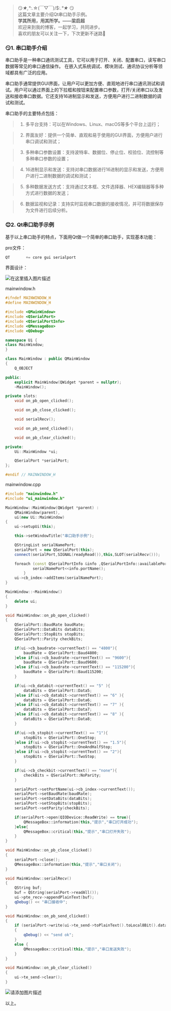 > 😏*★,°*:.☆(￣▽￣)/$:*.°★* 😏  
>  这篇文章主要介绍Qt串口助手示例。  
>  **学其所用，用其所学。——梁启超**  
>  欢迎来到我的博客，一起学习，共同进步。  
>  喜欢的朋友可以关注一下，下次更新不迷路🥞

### 😏1. 串口助手介绍

串口助手是一种串口通讯测试工具，它可以用于打开、关闭、配置串口，读写串口数据等常见的串口通信操作。 在嵌入式系统调试、模块测试、通讯协议分析等领域都具有广泛的应用。

串口助手通常提供GUI界面，让用户可以更加方便、直观地进行串口通讯测试和调试。用户可以通过界面上的下拉框和按钮来配置串口参数，打开/关闭串口以及发送和接收串口数据。它还支持16进制显示和发送，方便用户进行二进制数据的调试和测试。

串口助手的主要特点包括：

> 1. 多平台支持：可以在Windows、Linux、macOS等多个平台上运行；

> 2. 界面友好：提供一个简单、直观和易于使用的GUI界面，方便用户进行串口调试和测试；

> 3. 多种串口参数设置：支持波特率、数据位、停止位、校验位、流控制等多种串口参数的设置；

> 4. 16进制显示和发送：支持对串口数据进行16进制的显示和发送，方便用户进行二进制数据的调试和测试；

> 5. 多种数据发送方式：支持通过文本框、文件选择器、HEX编辑器等多种方式进行数据的发送；

> 6. 数据监视和记录：支持实时监视串口数据的接收情况，并可将数据保存为文件进行后续分析。

### 😊2. Qt串口助手示例

基于以上串口助手的特点，下面用Qt做一个简单的串口助手，实现基本功能：

pro文件：

```cpp
QT       += core gui serialport

```

界面设计：


![在这里插入图片描述](https://img-blog.csdnimg.cn/6794d6db71474201a5a5618ea3cde87f.png)

mainwindow.h

```cpp
#ifndef MAINWINDOW_H
#define MAINWINDOW_H

#include <QMainWindow>
#include <QSerialPort>
#include <QSerialPortInfo>
#include <QMessageBox>
#include <QDebug>

namespace Ui {
class MainWindow;
}

class MainWindow : public QMainWindow
{
    Q_OBJECT

public:
    explicit MainWindow(QWidget *parent = nullptr);
    ~MainWindow();

private slots:
    void on_pb_open_clicked();

    void on_pb_close_clicked();

    void serialRecv();

    void on_pb_send_clicked();

    void on_pb_clear_clicked();

private:
    Ui::MainWindow *ui;

    QSerialPort *serialPort;
};

#endif // MAINWINDOW_H

```

mainwindow.cpp

```cpp
#include "mainwindow.h"
#include "ui_mainwindow.h"

MainWindow::MainWindow(QWidget *parent) :
    QMainWindow(parent),
    ui(new Ui::MainWindow)
{
    ui->setupUi(this);

    this->setWindowTitle("串口助手示例");

    QStringList serialNamePort;
    serialPort = new QSerialPort(this);
    connect(serialPort,SIGNAL(readyRead()),this,SLOT(serialRecv()));

    foreach (const QSerialPortInfo &info ,QSerialPortInfo::availablePorts()){
            serialNamePort<<info.portName();
        }
    ui->cb_index->addItems(serialNamePort);
}

MainWindow::~MainWindow()
{
    delete ui;
}

void MainWindow::on_pb_open_clicked()
{
    QSerialPort::BaudRate baudRate;
    QSerialPort::DataBits dataBits;
    QSerialPort::StopBits stopBits;
    QSerialPort::Parity checkBits;

    if(ui->cb_baudrate->currentText() == "4800"){
        baudRate = QSerialPort::Baud4800;
    }else if(ui->cb_baudrate->currentText() == "9600"){
        baudRate = QSerialPort::Baud9600;
    }else if(ui->cb_baudrate->currentText() == "115200"){
        baudRate = QSerialPort::Baud115200;
    }

    if(ui->cb_databit->currentText() == "5" ){
        dataBits = QSerialPort::Data5;
    }else if(ui->cb_databit->currentText() == "6" ){
        dataBits = QSerialPort::Data6;
    }else if(ui->cb_databit->currentText() == "7" ){
        dataBits = QSerialPort::Data7;
    }else if(ui->cb_databit->currentText() == "8" ){
        dataBits = QSerialPort::Data8;
    }

    if(ui->cb_stopbit->currentText() == "1"){
        stopBits = QSerialPort::OneStop;
    }else if(ui->cb_stopbit->currentText() == "1.5"){
        stopBits = QSerialPort::OneAndHalfStop;
    }else if(ui->cb_stopbit->currentText() == "2"){
        stopBits = QSerialPort::TwoStop;
    }

    if(ui->cb_checkbit->currentText() == "none"){
        checkBits = QSerialPort::NoParity;
    }

    serialPort->setPortName(ui->cb_index->currentText());
    serialPort->setBaudRate(baudRate);
    serialPort->setDataBits(dataBits);
    serialPort->setStopBits(stopBits);
    serialPort->setParity(checkBits);

    if(serialPort->open(QIODevice::ReadWrite) == true){
        QMessageBox::information(this,"提示","串口打开成功");
    }else{
        QMessageBox::critical(this,"提示","串口打开失败");
    }
}

void MainWindow::on_pb_close_clicked()
{
    serialPort->close();
    QMessageBox::information(this,"提示","串口关闭");
}

void MainWindow::serialRecv()
{
    QString buf;
    buf = QString(serialPort->readAll());
    ui->pte_recv->appendPlainText(buf);
    qDebug() << "串口接收中";
}

void MainWindow::on_pb_send_clicked()
{
    if (serialPort->write(ui->te_send->toPlainText().toLocal8Bit().data()) == true)
    {
        qDebug() << "send ok";
    }
    else {
        QMessageBox::critical(this,"提示","串口发送失败");
    }
}

void MainWindow::on_pb_clear_clicked()
{
    ui->te_send->clear();
}

```

![请添加图片描述](https://img-blog.csdnimg.cn/5ea93bb657184b9eb8515cc76047c16a.png)


以上。






